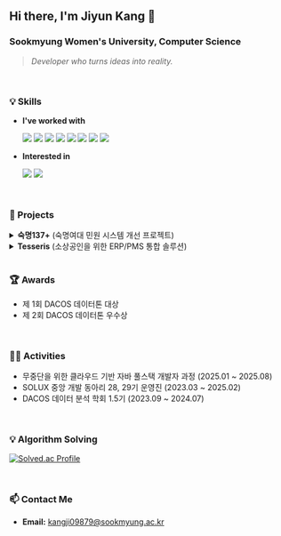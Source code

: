 ## Hi there, I'm Jiyun Kang 👋

### Sookmyung Women's University, Computer Science
> *Developer who turns ideas into reality.*

<br>

### 💡 Skills
- **I've worked with**
  <p>
    <img src="https://img.shields.io/badge/java-007396?style=flat-square&logo=java&logoColor=white">
    <img src="https://img.shields.io/badge/python-3776AB?style=flat-square&logo=python&logoColor=white">
    <img src="https://img.shields.io/badge/javascript-F7DF1E?style=flat-square&logo=javascript&logoColor=black">
    <img src="https://img.shields.io/badge/typescript-3178C6?style=flat-square&logo=typescript&logoColor=white">
    <img src="https://img.shields.io/badge/react-61DAFB?style=flat-square&logo=react&logoColor=black">
    <img src="https://img.shields.io/badge/spring-6DB33F?style=flat-square&logo=spring&logoColor=white">
    <img src="https://img.shields.io/badge/springboot-6DB33F?style=flat-square&logo=springboot&logoColor=white">
    <img src="https://img.shields.io/badge/mysql-4479A1?style=flat-square&logo=mysql&logoColor=white">
  </p>

- **Interested in**
  <p>
    <img src="https://img.shields.io/badge/Amazon_AWS-232F3E?style=flat-square&logo=amazon-aws&logoColor=white">
    <img src="https://img.shields.io/badge/TensorFlow-FF6F00?style=flat-square&logo=tensorflow&logoColor=white">
  </p>

<br>

### 🚀 Projects

<details>
<summary><b>숙명137+</b> (숙명여대 민원 시스템 개선 프로젝트)</summary>
<div markdown="1">
  
<br>

- **역할:** Frontend
- **기간:** 2023.08 ~ 2024.02
- **성과:** 29기 2학기 SOLUX 프로젝트 발표회 **우수상**
- **주요 내용:** 기존 민원 시스템의 UI/UX를 개선하고, 민원 접수 및 처리 과정을 효율화하는 웹 서비스를 개발했습니다.
- **GitHub:** [Repository Link](https://github.com/hasol11/SM-137-Frontend)
<br>

</div>
</details>

<details>
<summary><b>Tesseris</b> (소상공인을 위한 ERP/PMS 통합 솔루션)</summary>
<div markdown="1">

<br>

- **역할:** Full-stack (FE/BE)
- **기간:** 2025.06.12 ~ 2025.08.05
- **성과:** 최종 프로젝트 **최우수상**
- **주요 내용:**
  - PG(결제 대행사) 가입 시 소상공인이 겪는 서류, 보증보험, 심사, 기술적 장벽 문제를 해결하는 ERP/PMS 통합 솔루션입니다.
  - 간소화된 결제 시스템과 포인트 기반 자체 거래 네트워크를 통해 소상공인-소비자 상생 생태계 구축을 목표로 합니다.
  - GitHub Actions, Docker, Kubernetes 기반의 CI/CD 파이프라인을 구축하여 개발 자동화 및 안정성을 확보했습니다.
- **GitHub:**
  - [Repository Link Admin](https://github.com/hasol11/ERP-Tesseris-react-admin)
  - [Repository Link User](https://github.com/hasol11/ERP-Tesseris-react)
  - [Repository Link Backend](https://github.com/hasol11/ERP-Tesseris-springboot)
  - [Repository Link Alert Backend](https://github.com/hasol11/ERP-Tesseris-Alert-Backend)
</div>
</details>

<br>

### 🏆 Awards
- 제 1회 DACOS 데이터톤 대상
- 제 2회 DACOS 데이터톤 우수상

<br>

### 🏃‍♀️ Activities
- 무중단을 위한 클라우드 기반 자바 풀스택 개발자 과정 (2025.01 ~ 2025.08)
- SOLUX 중앙 개발 동아리 28, 29기 운영진 (2023.03 ~ 2025.02)
- DACOS 데이터 분석 학회 1.5기 (2023.09 ~ 2024.07)

<br>

### 💡 Algorithm Solving
[![Solved.ac Profile](http://mazassumnida.wtf/api/v2/generate_badge?boj=hasol)](https://solved.ac/hasol/)

<br>

### 📫 Contact Me
- **Email:** [kangji09879@sookmyung.ac.kr](mailto:kangji09879@sookmyung.ac.kr)
